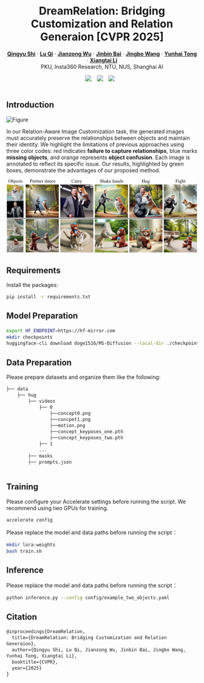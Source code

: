 <br />
<p align="center">
  <h1 align="center">DreamRelation: Bridging Customization and Relation Generaion [CVPR 2025]</h1>
  <p align="center">
    <a href="https://scholar.google.com.hk/citations?user=VpSqhJAAAAAJ&hl=zh-CN"><strong>Qingyu Shi</strong></a>
    ·
    <a href="http://luqi.info/"><strong>Lu Qi</strong></a>
    ·
    <a href="https://jianzongwu.github.io/"><strong>Jianzong Wu</strong></a>
    ·
    <a href="https://noyii.github.io/"><strong>Jinbin Bai</strong></a>
    ·
    <a href="https://wangjingbo1219.github.io/"><strong>Jingbo Wang</strong></a>
    ·
    <a href="https://scholar.google.com/citations?user=T4gqdPkAAAAJ&hl=zh-CN"><strong>Yunhai Tong</strong></a>
    ·
    <a href="https://lxtgh.github.io/"><strong>Xiangtai Li</strong></a>
  <br >
     PKU, Insta360 Research, NTU, NUS, Shanghai AI
  </p>

  <div align="center">
    <a href='https://arxiv.org/pdf/2410.23280'><img src="https://img.shields.io/static/v1?label=ArXiv&message=2406.07209&color=B31B1B&logo=arxiv"></a> &ensp;
    <a href='https://shi-qingyu.github.io/DreamRelation.github.io/'><img src="https://img.shields.io/static/v1?label=Project%20Page&message=GitHub&color=blue&logo=github"></a> &ensp;
    <a href='https://huggingface.co/QingyuShi/DreamRelation'><img src="https://img.shields.io/static/v1?label=Model Weights&message=HuggingFace&color=yellow"></a> &ensp;
  </div>
<br/>

## Introduction

![Figure](./assets/teaser.png)

In our Relation-Aware Image Customization task, the generated images must accurately preserve the relationships between objects and maintain their identity. We highlight the limitations of previous approaches using three color codes: red indicates **failure to capture relationships**, blue marks **missing objects**, and orange represents **object confusion**. Each image is annotated to reflect its specific issue. Our results, highlighted by green boxes, demonstrate the advantages of our proposed method.

![Figure](./assets/main_results.png)

## Requirements
Install the packages:
```bash
pip install -r requirements.txt
```

## Model Preparation
```bash
export HF_ENDPOINT=https://hf-mirror.com
mkdir checkpoints
huggingface-cli download doge1516/MS-Diffusion --local-dir ./checkpoints/MS-Diffusion
```

## Data Preparation
Please prepare datasets and organize them like the 
following:

```text
├── data
    ├── hug
        ├── videos
            ├── 0
                ├──concept0.png
                ├──concpet1.png
                ├──motion.png
                ├──concept_keyposes_one.pth
                ├──concept_keyposes_two.pth
            ├── 1
            ...
        ├── masks
        ├── prompts.json
    
```

## Training
Please configure your Accelerate settings before running the script. We recommend using two GPUs for training.
```bash
accelerate config
```
Please replace the model and data paths before running the script：
```bash
mkdir lora-weights
bash train.sh
```
<!-- The code will be release soon!!! Please stay tuned. -->

## Inference
Please replace the model and data paths before running the script：
```bash
python inference.py --config config/example_two_objects.yaml
```
<!-- The code will be release soon!!! Please stay tuned. -->

## Citation
```
@inproceedings{DreamRelation,
  title={DreamRelation: Bridging Customization and Relation Generaion},
  author={Qingyu Shi, Lu Qi, Jianzong Wu, Jinbin Bai, Jingbo Wang, Yunhai Tong, Xiangtai Li},
  booktitle={CVPR},
  year={2025}
}
```